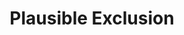 ---
title: "Plausible Exclusion"
description: "Toggling inclusion of visits in plausible analytics."
type: plausible
aliases: [/plausible-exclusion/]
---